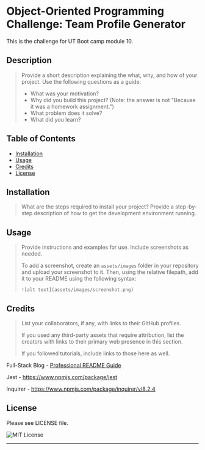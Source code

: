 # Object-Oriented Programming Challenge: Team Profile Generator

This is the challenge for UT Boot camp module 10.

## Description

> Provide a short description explaining the what, why, and how of your project. Use the following questions as a guide:  
>   
> - What was your motivation?  
> - Why did you build this project? (Note: the answer is not "Because it was a homework assignment.")  
> - What problem does it solve?  
> - What did you learn?  

## Table of Contents

- [Installation](#installation)
- [Usage](#usage)
- [Credits](#credits)
- [License](#license)

## Installation

> What are the steps required to install your project? Provide a step-by-step description of how to get the development environment running.

## Usage

> Provide instructions and examples for use. Include screenshots as needed.
>   
> To add a screenshot, create an `assets/images` folder in your repository and upload your screenshot to it. Then, using the relative filepath, add it to your README using the following syntax:  
>   
>   `![alt text](assets/images/screenshot.png)`


## Credits

> List your collaborators, if any, with links to their GitHub profiles.
> 
> If you used any third-party assets that require attribution, list the creators with links to their primary web presence in this section.
> 
> If you followed tutorials, include links to those here as well.

Full-Stack Blog - [Professional README Guide](https://coding-boot-camp.github.io/full-stack/github/professional-readme-guide)

Jest - https://www.npmjs.com/package/jest

Inquirer - https://www.npmjs.com/package/inquirer/v/8.2.4 


## License

Please see LICENSE file.

![MIT License](https://img.shields.io/github/license/AustinBQ02/c03-password-generator)

---
